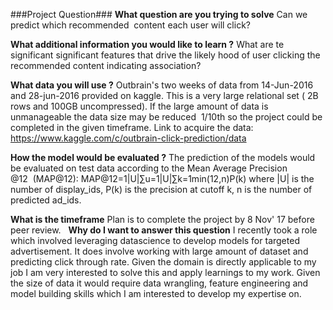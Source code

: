 ###Project Question###
**What question are you trying to solve**
Can we predict which recommended  content each user will click?

**What additional information you would like to learn ?**
What are te significant significant features that drive the likely hood of user clicking the recommended content indicating association?

**What data you will use ?**
Outbrain's two weeks of data from 14-Jun-2016 and 28-jun-2016 provided on kaggle. This is a very large relational set ( 2B rows and 100GB uncompressed). If the large amount of data is unmanageable the data size may be reduced  1/10th so the project could be completed in the given timeframe.
Link to acquire the data:
https://www.kaggle.com/c/outbrain-click-prediction/data

**How the model would be evaluated ?**
The prediction of the models would be evaluated on test data according to the Mean Average Precision @12  (MAP@12):
MAP@12=1|U|∑u=1|U|∑k=1min(12,n)P(k) where |U| is the number of display_ids, P(k) is the precision at cutoff k, n is the number of predicted ad_ids.   

**What is the timeframe**
Plan is to complete the project by 8 Nov' 17 before peer review.
 
**Why do I want to answer this question**
I recently took a role which involved leveraging datascience to develop models for targeted advertisement. It does involve working with large amount of dataset and predicting click through rate. Given the domain is directly applicable to my job I am very interested to solve this and apply learnings to my work. Given the size of data it would require data wrangling, feature engineering and model building skills which I am interested to develop my expertise on.
